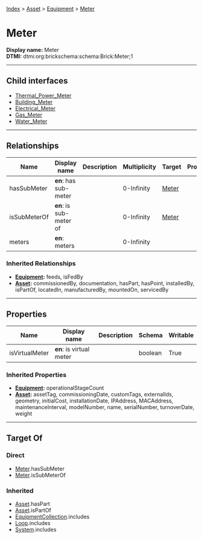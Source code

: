 [Index](../../../index.md) > [Asset](../../Asset.md) > [Equipment](../Equipment.md) > [Meter](#)
# Meter

**Display name:** Meter<br />
**DTMI:** dtmi:org:brickschema:schema:Brick:Meter;1

---

## Child interfaces
* [Thermal_Power_Meter](Thermal_Power_Meter.md)
* [Building_Meter](Building_Meter/Building_Meter.md)
* [Electrical_Meter](Electrical_Meter/Electrical_Meter.md)
* [Gas_Meter](Gas_Meter/Gas_Meter.md)
* [Water_Meter](Water_Meter/Water_Meter.md)

---

## Relationships

|Name|Display name|Description|Multiplicity|Target|Properties|Writable|
|-|-|-|-|-|-|-|
|hasSubMeter|**en**: has sub-meter||0-Infinity|[Meter](#)||True|
|isSubMeterOf|**en**: is sub-meter of||0-Infinity|[Meter](#)||True|
|meters|**en**: meters||0-Infinity|||True|
### Inherited Relationships
* **[Equipment](../Equipment.md):** feeds, isFedBy
* **[Asset](../../Asset.md):** commissionedBy, documentation, hasPart, hasPoint, installedBy, isPartOf, locatedIn, manufacturedBy, mountedOn, servicedBy

---

## Properties

|Name|Display name|Description|Schema|Writable|
|-|-|-|-|-|
|isVirtualMeter|**en**: is virtual meter||boolean|True|
### Inherited Properties
* **[Equipment](../Equipment.md):** operationalStageCount
* **[Asset](../../Asset.md):** assetTag, commissioningDate, customTags, externalIds, geometry, initialCost, installationDate, IPAddress, MACAddress, maintenanceInterval, modelNumber, name, serialNumber, turnoverDate, weight

---

## Target Of
### Direct
* [Meter](#).hasSubMeter
* [Meter](#).isSubMeterOf
### Inherited
* [Asset](../../Asset.md).hasPart
* [Asset](../../Asset.md).isPartOf
* [EquipmentCollection](../../../Collection/EquipmentCollection.md).includes
* [Loop](../../../Collection/Loop/Loop.md).includes
* [System](../../../Collection/System/System.md).includes
